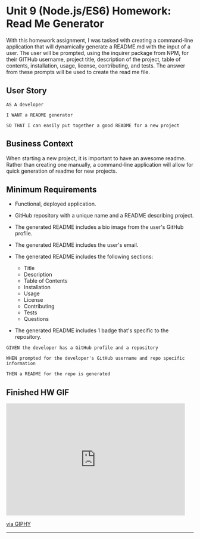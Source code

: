 # Unit 9 (Node.js/ES6) Homework: Read Me Generator

With this homework assignment, I was tasked with creating a command-line application that will
dynamically generate a README.md with the input of a user. The user will be prompted, using the inquirer package from NPM, for their GITHub username, project title, description of the project, table of contents, installation, usage, license, contributing, and tests. The answer from these prompts will be used to create the read me file. 


## User Story

```
AS A developer

I WANT a README generator

SO THAT I can easily put together a good README for a new project

```

## Business Context 

When starting a new project, it is important to have an awesome readme. Rather than creating one manually, a command-line application will allow for quick generation of readme for new projects.

## Minimum Requirements

* Functional, deployed application.

* GitHub repository with a unique name and a README describing project.

* The generated README includes a bio image from the user's GitHub profile.

* The generated README includes the user's email.

* The generated README includes the following sections: 
  * Title
  * Description
  * Table of Contents
  * Installation
  * Usage
  * License
  * Contributing
  * Tests
  * Questions

* The generated README includes 1 badge that's specific to the repository.

```
GIVEN the developer has a GitHub profile and a repository

WHEN prompted for the developer's GitHub username and repo specific information

THEN a README for the repo is generated

```


## Finished HW GIF


<iframe src="https://giphy.com/embed/d9BAlDUPE4U2KtFxlx" width="480" height="300" frameBorder="0" class="giphy-embed" allowFullScreen></iframe><p><a href="https://giphy.com/gifs/d9BAlDUPE4U2KtFxlx">via GIPHY</a></p>



- - - 



